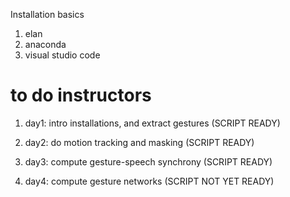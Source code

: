 Installation basics
1. elan
2. anaconda
3. visual studio code

# to do instructors
1. day1: intro installations, and extract gestures (SCRIPT READY)

2. day2: do motion tracking and masking (SCRIPT READY)

4. day3: compute gesture-speech synchrony  (SCRIPT READY)

5. day4: compute gesture networks  (SCRIPT NOT YET READY)